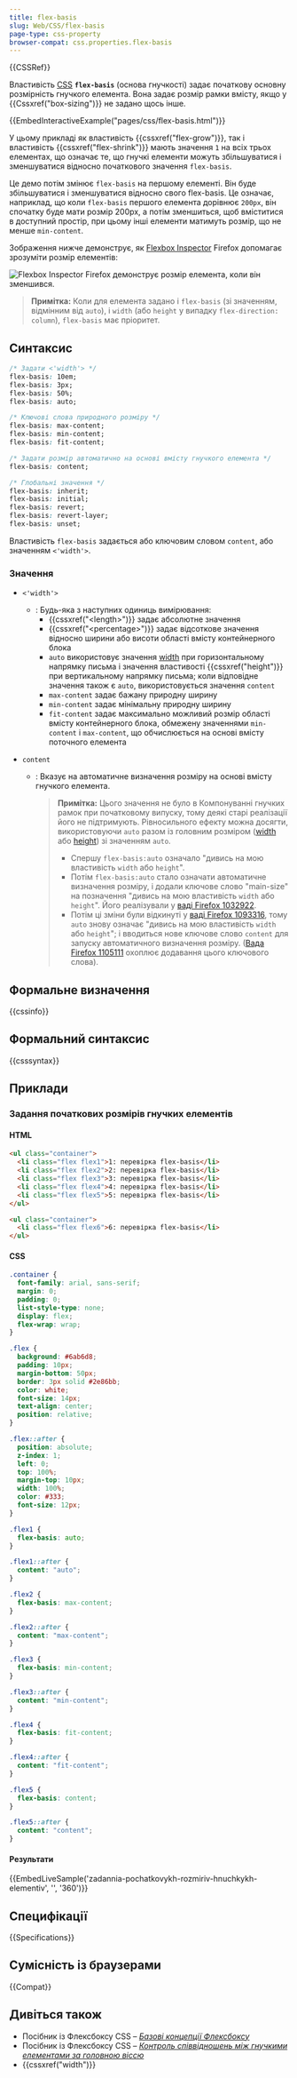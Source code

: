 ```yaml
---
title: flex-basis
slug: Web/CSS/flex-basis
page-type: css-property
browser-compat: css.properties.flex-basis
---
```


{{CSSRef}}

Властивість [CSS](/uk/docs/Web/CSS) **`flex-basis`** (основа гнучкості) задає початкову основну розмірність гнучкого елемента. Вона задає розмір рамки вмісту, якщо у {{Cssxref("box-sizing")}} не задано щось інше.

{{EmbedInteractiveExample("pages/css/flex-basis.html")}}

У цьому прикладі як властивість {{cssxref("flex-grow")}}, так і властивість {{cssxref("flex-shrink")}} мають значення `1` на всіх трьох елементах, що означає те, що гнучкі елементи можуть збільшуватися і зменшуватися відносно початкового значення `flex-basis`.

Це демо потім змінює `flex-basis` на першому елементі. Він буде збільшуватися і зменшуватися відносно свого flex-basis. Це означає, наприклад, що коли `flex-basis` першого елемента дорівнює `200px`, він спочатку буде мати розмір 200px, а потім зменшиться, щоб вміститися в доступний простір, при цьому інші елементи матимуть розмір, що не менше `min-content`.

Зображення нижче демонструє, як [Flexbox Inspector](https://firefox-source-docs.mozilla.org/devtools-user/page_inspector/how_to/examine_flexbox_layouts/index.html) Firefox допомагає зрозуміти розмір елементів:

![ Flexbox Inspector Firefox демонструє розмір елемента, коли він зменшився.](firefox-flex-basis.png)

> **Примітка:** Коли для елемента задано і `flex-basis` (зі значенням, відмінним від `auto`), і `width` (або `height` у випадку `flex-direction: column`), `flex-basis` має пріоритет.

## Синтаксис

```css
/* Задати <'width'> */
flex-basis: 10em;
flex-basis: 3px;
flex-basis: 50%;
flex-basis: auto;

/* Ключові слова природного розміру */
flex-basis: max-content;
flex-basis: min-content;
flex-basis: fit-content;

/* Задати розмір автоматично на основі вмісту гнучкого елемента */
flex-basis: content;

/* Глобальні значення */
flex-basis: inherit;
flex-basis: initial;
flex-basis: revert;
flex-basis: revert-layer;
flex-basis: unset;
```

Властивість `flex-basis` задається або ключовим словом `content`, або значенням `<'width'>`.

### Значення

- `<'width'>`

  - : Будь-яка з наступних одиниць вимірювання:
    - {{cssxref("&lt;length&gt;")}} задає абсолютне значення
    - {{cssxref("&lt;percentage&gt;")}} задає відсоткове значення відносно ширини або висоти області вмісту контейнерного блока
    - `auto` використовує значення [width](https://drafts.csswg.org/css2/#the-width-property) при горизонтальному напрямку письма і значення властивості {{cssxref("height")}} при вертикальному напрямку письма; коли відповідне значення також є `auto`, використовується значення `content`
    - `max-content` задає бажану природну ширину
    - `min-content` задає мінімальну природну ширину
    - `fit-content` задає максимально можливий розмір області вмісту контейнерного блока, обмежену значеннями `min-content` і `max-content`, що обчислюється на основі вмісту поточного елемента

- `content`

  - : Вказує на автоматичне визначення розміру на основі вмісту гнучкого елемента.

    > **Примітка:** Цього значення не було в Компонуванні гнучких рамок при початковому випуску, тому деякі старі реалізації його не підтримують. Рівносильного ефекту можна досягти, використовуючи `auto` разом із головним розміром ([width](https://drafts.csswg.org/css2/#the-width-property) або [height](https://drafts.csswg.org/css2/#the-height-property)) зі значенням `auto`.
    >
    > - Спершу `flex-basis:auto` означало "дивись на мою властивість `width` або `height`".
    > - Потім `flex-basis:auto` стало означати автоматичне визначення розміру, і додали ключове слово "main-size" на позначення "дивись на мою властивість `width` або `height`". Його реалізували у [ваді Firefox 1032922](https://bugzil.la/1032922).
    > - Потім ці зміни були відкинуті у [ваді Firefox 1093316](https://bugzil.la/1093316), тому `auto` знову означає "дивись на мою властивість `width` або `height`"; і вводиться нове ключове слово `content` для запуску автоматичного визначення розміру. ([Вада Firefox 1105111](https://bugzil.la/1105111) охоплює додавання цього ключового слова).

## Формальне визначення

{{cssinfo}}

## Формальний синтаксис

{{csssyntax}}

## Приклади

### Задання початкових розмірів гнучких елементів

#### HTML

```html
<ul class="container">
  <li class="flex flex1">1: перевірка flex-basis</li>
  <li class="flex flex2">2: перевірка flex-basis</li>
  <li class="flex flex3">3: перевірка flex-basis</li>
  <li class="flex flex4">4: перевірка flex-basis</li>
  <li class="flex flex5">5: перевірка flex-basis</li>
</ul>

<ul class="container">
  <li class="flex flex6">6: перевірка flex-basis</li>
</ul>
```

#### CSS

```css
.container {
  font-family: arial, sans-serif;
  margin: 0;
  padding: 0;
  list-style-type: none;
  display: flex;
  flex-wrap: wrap;
}

.flex {
  background: #6ab6d8;
  padding: 10px;
  margin-bottom: 50px;
  border: 3px solid #2e86bb;
  color: white;
  font-size: 14px;
  text-align: center;
  position: relative;
}

.flex::after {
  position: absolute;
  z-index: 1;
  left: 0;
  top: 100%;
  margin-top: 10px;
  width: 100%;
  color: #333;
  font-size: 12px;
}

.flex1 {
  flex-basis: auto;
}

.flex1::after {
  content: "auto";
}

.flex2 {
  flex-basis: max-content;
}

.flex2::after {
  content: "max-content";
}

.flex3 {
  flex-basis: min-content;
}

.flex3::after {
  content: "min-content";
}

.flex4 {
  flex-basis: fit-content;
}

.flex4::after {
  content: "fit-content";
}

.flex5 {
  flex-basis: content;
}

.flex5::after {
  content: "content";
}
```

#### Результати

{{EmbedLiveSample('zadannia-pochatkovykh-rozmiriv-hnuchkykh-elementiv', '', '360')}}

## Специфікації

{{Specifications}}

## Сумісність із браузерами

{{Compat}}

## Дивіться також

- Посібник із Флексбоксу CSS – _[Базові концепції Флексбоксу](/uk/docs/Web/CSS/CSS_flexible_box_layout/Basic_concepts_of_flexbox)_
- Посібник із Флексбоксу CSS – _[Контроль співвідношень між гнучкими елементами за головною віссю](/uk/docs/Web/CSS/CSS_flexible_box_layout/Controlling_ratios_of_flex_items_along_the_main_axis)_
- {{cssxref("width")}}

